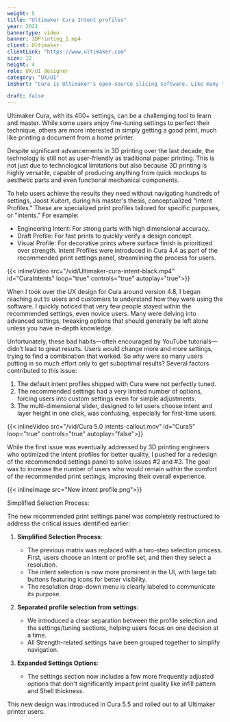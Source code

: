 ```yaml
---
weight: 5
title: "Ultimaker Cura Intent profiles"
year: 2021
bannertype: video
banner: 3DPrinting_1.mp4
client: Ultimaker
clientLink: "https://www.ultimaker.com"
size: 12
height: 4
role: UX/UI designer
category: "UX/UI"
inShort: "Cura is Ultimaker's open-source slicing software. Like many tools of its kind, it offers a high degree of customization, but this can make it harder to use. To simplify things, Ultimaker introduced 'Intent Profiles,' which help users adjust their print settings based on the purpose (or 'intent') of their project."

draft: false
---
```

Ultimaker Cura, with its 400+ settings, can be a challenging tool to learn and master. While some users enjoy fine-tuning settings to perfect their technique, others are more interested in simply getting a good print, much like printing a document from a home printer.

Despite significant advancements in 3D printing over the last decade, the technology is still not as user-friendly as traditional paper printing. This is not just due to technological limitations but also because 3D printing is highly versatile, capable of producing anything from quick mockups to aesthetic parts and even functional mechanical components.

To help users achieve the results they need without navigating hundreds of settings, Joost Kuitert, during his master's thesis, conceptualized "Intent Profiles." These are specialized print profiles tailored for specific purposes, or "intents." For example:

- Engineering Intent: For strong parts with high dimensional accuracy.
- Draft Profile: For fast prints to quickly verify a design concept.
- Visual Profile: For decorative prints where surface finish is prioritized over strength.
Intent Profiles were introduced in Cura 4.4 as part of the recommended print settings panel, streamlining the process for users.

{{< inlineVideo src="/vid/Ultimaker-cura-intent-black.mp4" id="CuraIntents" loop="true" controls="true" autoplay="true">}}

When I took over the UX design for Cura around version 4.8, I began reaching out to users and customers to understand how they were using the software. I quickly noticed that very few people stayed within the recommended settings, even novice users. Many were delving into advanced settings, tweaking options that should generally be left alone unless you have in-depth knowledge.

Unfortunately, these bad habits—often encouraged by YouTube tutorials—didn’t lead to great results. Users would change more and more settings, trying to find a combination that worked. So why were so many users putting in so much effort only to get suboptimal results? Several factors contributed to this issue:

1. The default intent profiles shipped with Cura were not perfectly tuned.
2. The recommended settings had a very limited number of options, forcing users into custom settings even for simple adjustments.
3. The multi-dimensional slider, designed to let users choose intent and layer height in one click, was confusing, especially for first-time users.

{{< inlineVideo src="/vid/Cura 5.0 intents-callout.mov" id="Cura5" loop="true" controls="true" autoplay="false">}}

While the first issue was eventually addressed by 3D printing engineers who optimized the intent profiles for better quality, I pushed for a redesign of the recommended settings panel to solve issues #2 and #3. The goal was to increase the number of users who would remain within the comfort of the recommended print settings, improving their overall experience.

{{< inlineImage src="New intent profile.png">}}

Simplified Selection Process:

The new recommended print settings panel was completely restructured to address the critical issues identified earlier:

1. **Simplified Selection Process**:  
   - The previous matrix was replaced with a two-step selection process. First, users choose an intent or profile set, and then they select a resolution.
   - The intent selection is now more prominent in the UI, with large tab buttons featuring icons for better visibility.
   - The resolution drop-down menu is clearly labeled to communicate its purpose.

2. **Separated profile selection from settings:**
    - We introduced a clear separation between the profile selection and the settings/tuning sections, helping users focus on one decision at a time.
    - All Strength-related settings have been grouped together to simplify navigation.

2. **Expanded Settings Options**:  
   - The settings section now includes a few more frequently adjusted options that don't significantly impact print quality like infill pattern and Shell thickness.

This new design was introduced in Cura 5.5 and rolled out to all Ultimaker printer users.
